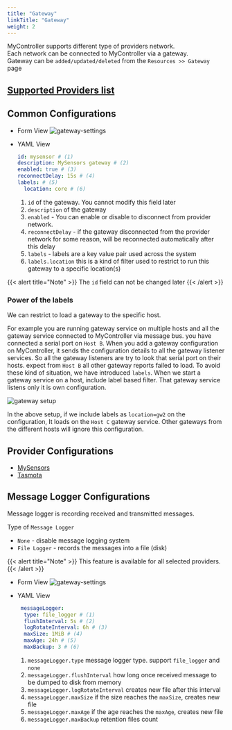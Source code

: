 ```yaml
---
title: "Gateway"
linkTitle: "Gateway"
weight: 2
---
```


MyController supports different type of providers network.<br>
Each network can be connected to MyController via a gateway.<br>
Gateway can be `added/updated/deleted` from the `Resources >> Gateway` page

## [Supported Providers list](/docs/overview/#supported-providers)

## Common Configurations
* Form View
  ![gateway-settings](/doc-images/gateway-settings.png)

* YAML View
  ```yaml
  id: mysensor # (1)
  description: MySensors gateway # (2)
  enabled: true # (3)
  reconnectDelay: 15s # (4)
  labels: # (5)
    location: core # (6)
  ```
  1. `id` of the gateway. You cannot modify this field later
  2. `description` of the gateway
  3. `enabled` - You can enable or disable to disconnect from provider network.
  4. `reconnectDelay` - if the gateway disconnected from the provider network for some reason, will be reconnected automatically after this delay
  5. `labels` - labels are a key value pair used across the system
  6. `labels.location` this is a kind of filter used to restrict to run this gateway to a specific location(s)

{{< alert title="Note" >}}
The `id` field can not be changed later
{{< /alert >}}


### Power of the labels
We can restrict to load a gateway to the specific host.

For example you are running gateway service on multiple hosts 
and all the gateway service connected to MyController via message bus.
you have connected a serial port on `Host B`.
When you add a gateway configuration on MyController, it sends the configuration details to all the gateway listener services.
So all the gateway listeners are try to look that serial port on their hosts. expect from `Host B` all other gateway reports failed to load. To avoid these kind of situation, we have introduced `labels`.
When we start a gateway service on a host, include label based filter.
That gateway service listens only it is own configuration.

![gateway setup](/doc-images/gateway-setup.png)

In the above setup, if we include labels as `location=gw2` on the configuration, It loads on the `Host C` gateway service.
Other gateways from the different hosts will ignore this configuration.


## Provider Configurations
* [MySensors](/docs/user-interface/resources/gateway-mysensors/)
* [Tasmota](/docs/user-interface/resources/gateway-tasmota/)

## Message Logger Configurations
Message logger is recording received and transmitted messages.

Type of `Message Logger`
* `None` - disable message logging system
* `File Logger` - records the messages into a file (disk)

{{< alert title="Note" >}}
This feature is available for all selected providers.
{{< /alert >}}

* Form View
  ![gateway-settings](/doc-images/gateway-message-logger.png)

* YAML View
  ```yaml
   messageLogger:
    type: file_logger # (1)
    flushInterval: 5s # (2)
    logRotateInterval: 6h # (3)
    maxSize: 1MiB # (4)
    maxAge: 24h # (5)
    maxBackup: 3 # (6)
  ```
  1. `messageLogger.type` message logger type. support `file_logger` and `none`
  2. `messageLogger.flushInterval` how long once received message to be dumped to disk from memory
  3. `messageLogger.logRotateInterval` creates new file after this interval
  4. `messageLogger.maxSize` if the size reaches the `maxSize`, creates new file
  5. `messageLogger.maxAge`  if the age reaches the `maxAge`, creates new file
  6. `messageLogger.maxBackup` retention files count
